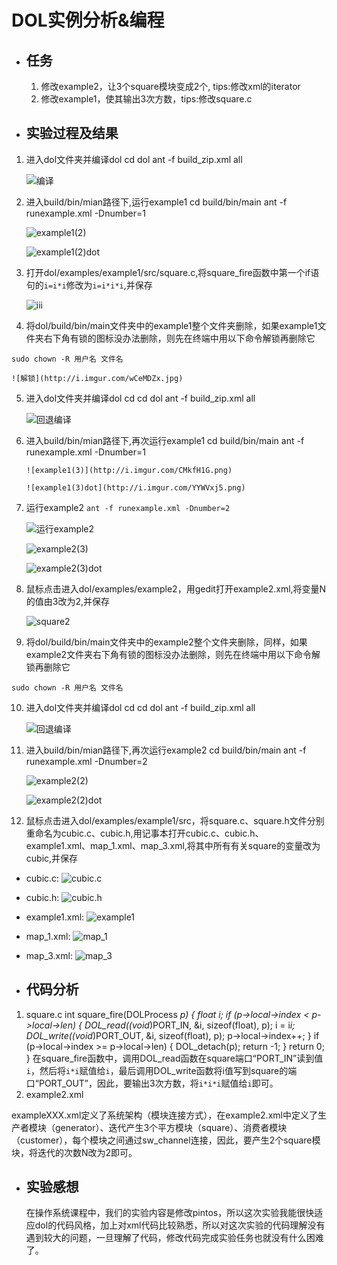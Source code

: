 # DOL实例分析&编程 #

- ## 任务 ##
  1. 修改example2，让3个square模块变成2个, tips:修改xml的iterator
  2. 修改example1，使其输出3次方数，tips:修改square.c


- ## 实验过程及结果 ##

 1. 进入dol文件夹并编译dol
         cd dol
         ant -f build_zip.xml all

     ![编译](http://i.imgur.com/MGrmeDR.jpg)
      
  2. 进入build/bin/mian路径下,运行example1
		 cd build/bin/main
         ant -f runexample.xml -Dnumber=1

       ![example1(2)](http://i.imgur.com/7Oiemep.png)

	   ![example1(2)dot](http://i.imgur.com/gGOpZ8M.png)

 3. 打开dol/examples/example1/src/square.c,将square_fire函数中第一个if语句的`i=i*i`修改为`i=i*i*i`,并保存
 
      ![i*i*i](http://i.imgur.com/VBaWcdB.jpg)
    
 4. 将dol/build/bin/main文件夹中的example1整个文件夹删除，如果example1文件夹右下角有锁的图标没办法删除，则先在终端中用以下命令解锁再删除它

   `sudo chown -R 用户名 文件名`

    ![解锁](http://i.imgur.com/wCeMDZx.jpg)

 5. 进入dol文件夹并编译dol
         cd
         cd dol
         ant -f build_zip.xml all

     ![回退编译](http://i.imgur.com/Dm5WDO6.jpg)

 6. 进入build/bin/mian路径下,再次运行example1
         cd build/bin/main
         ant -f runexample.xml -Dnumber=1

        ![example1(3)](http://i.imgur.com/CMkfH1G.png)
		
		![example1(3)dot](http://i.imgur.com/YYWVxj5.png)

 7. 运行example2
	`ant -f runexample.xml -Dnumber=2`

	![运行example2](http://i.imgur.com/jaup5nJ.jpg)

	![example2(3)](http://i.imgur.com/TQiiE0E.png)

	![example2(3)dot](http://i.imgur.com/3HswFD8.png)

 8. 鼠标点击进入dol/examples/example2，用gedit打开example2.xml,将变量N的值由3改为2,并保存
 
 	![square2](http://i.imgur.com/vpDtoOF.jpg)

 9. 将dol/build/bin/main文件夹中的example2整个文件夹删除，同样，如果example2文件夹右下角有锁的图标没办法删除，则先在终端中用以下命令解锁再删除它

   `sudo chown -R 用户名 文件名`

 10. 进入dol文件夹并编译dol
         cd
         cd dol
         ant -f build_zip.xml all

     ![回退编译](http://i.imgur.com/Dm5WDO6.jpg)

 11. 进入build/bin/mian路径下,再次运行example2
         cd build/bin/main
         ant -f runexample.xml -Dnumber=2

        ![example2(2)](http://i.imgur.com/XW9GJ4u.png)
		
		![example2(2)dot](http://i.imgur.com/aPb8eLB.png)

 8. 鼠标点击进入dol/examples/example1/src，将square.c、square.h文件分别重命名为cubic.c、cubic.h,用记事本打开cubic.c、cubic.h、example1.xml、map_1.xml、map_3.xml,将其中所有有关square的变量改为cubic,并保存
   - cubic.c:
   ![cubic.c](http://i.imgur.com/XbbKChx.jpg)

   - cubic.h:
   ![cubic.h](http://i.imgur.com/VGXBA8w.jpg)

   - example1.xml:
   ![example1](http://i.imgur.com/TFU5xa3.jpg)

   - map_1.xml:
   ![map_1](http://i.imgur.com/6c1dHZl.jpg)

   - map_3.xml:
   ![map_3](http://i.imgur.com/CoErQlB.jpg)
  
- ## 代码分析 ##
 1. square.c
    	 int square_fire(DOLProcess *p) {
    	 	float i;
    	 	if (p->local->index < p->local->len) {
        		DOL_read((void*)PORT_IN, &i, sizeof(float), p);
        		i = i*i;
        		DOL_write((void*)PORT_OUT, &i, sizeof(float), p);
        		p->local->index++;
    		}
    		if (p->local->index >= p->local->len) {
        		DOL_detach(p);
        		return -1;
    		}
    		return 0;
		 }
  在square_fire函数中，调用DOL_read函数在square端口“PORT_IN”读到值`i`，然后将`i*i`赋值给`i`，最后调用DOL_write函数将i值写到square的端口“PORT_OUT”，因此，要输出3次方数，将`i*i*i`赋值给`i`即可。
 1. example2.xml
         <variable value="3" name="N"/>
         <!-- instantiate resources -->
         <process name="generator">
         	<port type="output" name="10"/>
    		 <source type="c" location="generator.c"/>
  	   </process>
         <iterator variable="i" range="N">
             <process name="square">
         	    <append function="i"/>
      	       <port type="input" name="0"/>
      	       <port type="output" name="1"/>
      	       <source type="c" location="square.c"/>
    	     </process>
         </iterator>

   exampleXXX.xml定义了系统架构（模块连接方式），在example2.xml中定义了生产者模块（generator）、迭代产生3个平方模块（square）、消费者模块（customer），每个模块之间通过sw_channel连接，因此，要产生2个square模块，将迭代的次数N改为2即可。

- ## 实验感想 ##
     在操作系统课程中，我们的实验内容是修改pintos，所以这次实验我能很快适应dol的代码风格，加上对xml代码比较熟悉，所以对这次实验的代码理解没有遇到较大的问题，一旦理解了代码，修改代码完成实验任务也就没有什么困难了。
